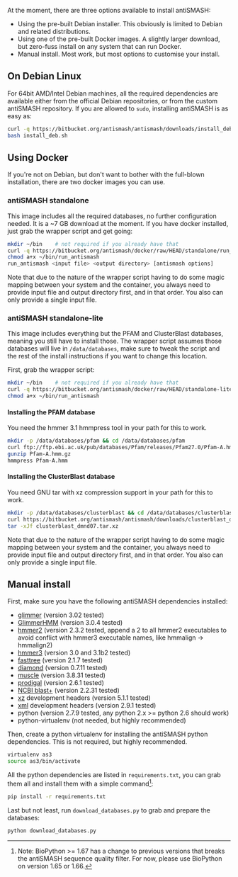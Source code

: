 At the moment, there are three options available to install antiSMASH:

  - Using the pre-built Debian installer. This obviously is limited to Debian
    and related distributions.
  - Using one of the pre-built Docker images. A slightly larger download, but
    zero-fuss install on any system that can run Docker.
  - Manual install. Most work, but most options to customise your install.

## On Debian Linux

For 64bit AMD/Intel Debian machines, all the required dependencies are available
either from the official Debian repositories, or from the custom antiSMASH
repository. If you are allowed to `sudo`, installing antiSMASH is as easy as:

```bash
curl -q https://bitbucket.org/antismash/antismash/downloads/install_deb.sh > install_deb.sh
bash install_deb.sh
```

## Using Docker

If you're not on Debian, but don't want to bother with the full-blown
installation, there are two docker images you can use.

### antiSMASH standalone

This image includes all the required databases, no further configuration needed.
It is a ~7 GB download at the moment. If you have docker installed, just grab
the wrapper script and get going:

```bash
mkdir ~/bin    # not required if you already have that
curl -q https://bitbucket.org/antismash/docker/raw/HEAD/standalone/run_antismash > ~/bin/run_antismash
chmod a+x ~/bin/run_antismash
run_antismash <input file> <output directory> [antismash options]
```

Note that due to the nature of the wrapper script having to do some magic
mapping between your system and the container, you always need to provide input
file and output directory first, and in that order. You also can only provide a
single input file.

### antiSMASH standalone-lite

This image includes everything but the PFAM and ClusterBlast databases, meaning
you still have to install those. The wrapper script assumes those databases will
live in `/data/databases`, make sure to tweak the script and the rest of the
install instructions if you want to change this location.

First, grab the wrapper script:

```bash
mkdir ~/bin    # not required if you already have that
curl -q https://bitbucket.org/antismash/docker/raw/HEAD/standalone-lite/run_antismash > ~/bin/run_antismash
chmod a+x ~/bin/run_antismash
```

#### Installing the PFAM database
You need the hmmer 3.1 hmmpress tool in your path for this to work.
```bash
mkdir -p /data/databases/pfam && cd /data/databases/pfam
curl ftp://ftp.ebi.ac.uk/pub/databases/Pfam/releases/Pfam27.0/Pfam-A.hmm.gz > Pfam-A.hmm.gz
gunzip Pfam-A.hmm.gz
hmmpress Pfam-A.hmm
```

#### Installing the ClusterBlast database
You need GNU tar with xz compression support in your path for this to work.
```bash
mkdir -p /data/databases/clusterblast && cd /data/databases/clusterblast
curl https://bitbucket.org/antismash/antismash/downloads/clusterblast_dmnd07.tar.xz > clusterblast_dmnd07.tar.xz
tar -xJf clusterblast_dmnd07.tar.xz
```

Note that due to the nature of the wrapper script having to do some magic
mapping between your system and the container, you always need to provide input
file and output directory first, and in that order. You also can only provide a
single input file.

## Manual install

First, make sure you have the following antiSMASH dependencies installed:

- [glimmer](https://ccb.jhu.edu/software/glimmer/) (version 3.02 tested)
- [GlimmerHMM](https://ccb.jhu.edu/software/glimmerhmm/) (version 3.0.4 tested)
- [hmmer2](http://hmmer.janelia.org/download.html) (version 2.3.2 tested, append a 2 to all hmmer2 executables to avoid conflict with hmmer3 executable names, like hmmalign -> hmmalign2)
- [hmmer3](http://hmmer.janelia.org/download.html) (version 3.0 and 3.1b2 tested)
- [fasttree](http://www.microbesonline.org/fasttree/#Install) (version 2.1.7 tested)
- [diamond](https://github.com/bbuchfink/diamond) (version 0.7.11 tested)
- [muscle](http://www.drive5.com/muscle/downloads.htm) (version 3.8.31 tested)
- [prodigal](http://prodigal.ornl.gov/) (version 2.6.1 tested)
- [NCBI blast+](ftp://ftp.ncbi.nlm.nih.gov/blast/executables/blast+/LATEST/) (version 2.2.31 tested)
- [xz](http://tukaani.org/xz/) development headers (version 5.1.1 tested)
- [xml](http://xmlsoft.org) development headers (version 2.9.1 tested)
- python (version 2.7.9 tested, any python 2.x >= python 2.6 should work)
- python-virtualenv (not needed, but highly recommended)

Then, create a python virtualenv for installing the antiSMASH python
dependencies. This is not required, but highly recommended.


```bash
virtualenv as3
source as3/bin/activate
```

All the python dependencies are listed in `requirements.txt`, you can grab them
all and install them with a simple command[^1]:

```bash
pip install -r requirements.txt
```

[^1]: Note: BioPython >= 1.67 has a change to previous versions that breaks
the antiSMASH sequence quality filter. For now, please use BioPython on version 1.65 or 1.66.

Last but not least, run `download_databases.py` to grab and prepare the
databases:

```bash
python download_databases.py
```
